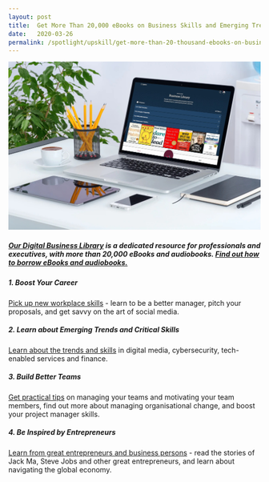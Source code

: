 ```yaml
---
layout: post
title:  Get More Than 20,000 eBooks on Business Skills and Emerging Trends 
date:   2020-03-26
permalink: /spotlight/upskill/get-more-than-20-thousand-ebooks-on-business-skills-and-emerging-trends
---
```


<img src="/images/business-library.jpg"><br/>
<h5><a href="https://libbyapp.com/library/nlb/guide/biz" target="_blank">Our Digital Business Library</a> is a dedicated resource for professionals and executives, with more than 20,000 eBooks and audiobooks. <a href="/get-started-with/libby/">Find out how to borrow eBooks and audiobooks.</a></h5>
<h5>1. Boost Your Career</h5>
<a href="https://libbyapp.com/library/nlb/guide/biz/0">Pick up new workplace skills</a> - learn to be a better manager, pitch your proposals, and get savvy on the art of social media.

<h5>2. Learn about Emerging Trends and Critical Skills</h5>
<a href="https://libbyapp.com/library/nlb/guide/biz/1">Learn about the trends and skills</a> in digital media, cybersecurity, tech-enabled services and finance.

<h5>3. Build Better Teams</h5>
<a href="https://libbyapp.com/library/nlb/guide/biz/2">Get practical tips</a> on managing your teams and motivating your team members, find out more about managing organisational change, and boost your project manager skills. 

<h5>4. Be Inspired by Entrepreneurs</h5>
<a href="https://libbyapp.com/library/nlb/guide/biz/3">Learn from great entrepreneurs and business persons</a> - read the stories of Jack Ma, Steve Jobs and other great entrepreneurs, and learn about navigating the global economy. 
